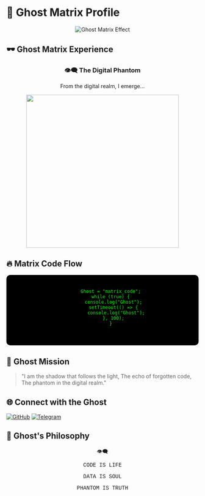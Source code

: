 # 👾 Ghost Matrix Profile

<!-- Анимация с названием -->
<p align="center">
  <img src="https://readme-typing-svg.herokuapp.com?font=Fira+Code&size=22&duration=3000&pause=1000&color=00FF00&center=true&vCenter=true&width=400&lines=Ghost+is+coming...;Matrix+Revealed;Digital+Spirit" alt="Ghost Matrix Effect" />
</p>

<!-- Основная информация -->
## 🕶️ Ghost Matrix Experience

<div align="center">
  <h3>👁️‍🗨️ The Digital Phantom</h3>
  <p>From the digital realm, I emerge...</p>
</div>

<!-- Статистика -->
<p align="center">
  <img src="https://github-readme-stats.vercel.app/api?username=ваш_логин&show_icons=true&theme=matrix&hide_border=true" width="400" />
</p>

<!-- Анимация кода -->
## 🔥 Matrix Code Flow

<div align="center">
  <pre style="background: #000; color: #00FF00; padding: 20px; border-radius: 10px;">
    <code>
      Ghost = "matrix_code";
      while (true) {
        console.log("Ghost");
        setTimeout(() => {
          console.log("Ghost");
        }, 100);
      }
    </code>
  </pre>
</div>

<!-- Философия -->
## 🎯 Ghost Mission

> "I am the shadow that follows the light, 
> The echo of forgotten code, 
> The phantom in the digital realm."

<!-- Социальные сети -->
## 🌐 Connect with the Ghost

[![GitHub](https://img.shields.io/badge/GitHub-ghost_matrix-00FF00?style=for-the-badge&logo=github)](https://github.com/ваш_логин)
[![Telegram](https://img.shields.io/badge/Telegram-ghost_phantom-00FF00?style=for-the-badge&logo=telegram)](https://t.me/ваш_логин)

<!-- Философия -->
## 🧠 Ghost's Philosophy

<div style="text-align: center; font-family: 'Courier New', monospace;">
  <p>👁️‍🗨️</p>
  <p>CODE IS LIFE</p>
  <p>DATA IS SOUL</p>
  <p>PHANTOM IS TRUTH</p>
</div>


